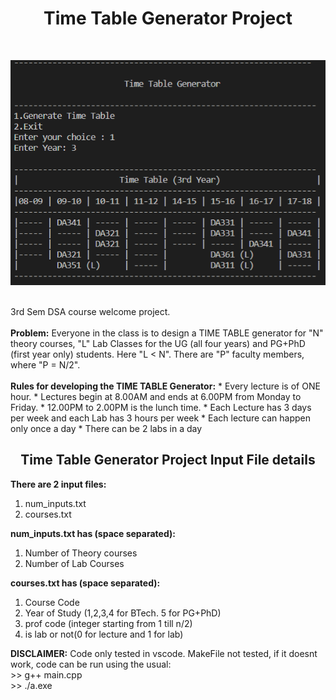 <h1 align = "center">Time Table Generator Project</h1>
<br>
<p align="center">
<img src = "https://github.com/SpyzzVVarun/Time-table-Generator/blob/main/utils/tt_gen.png?raw=true">
</p>
<br>
3rd Sem DSA course welcome project.
<br><br>
<b>Problem:</b> Everyone in the class is to design a TIME TABLE generator for "N" theory courses, "L" Lab Classes for the UG (all four years) and PG+PhD (first year only) students. Here "L < N". There are "P" faculty members, where "P = N/2".
<br><br>
<b>Rules for developing the TIME TABLE Generator:</b>
* Every lecture is of ONE hour.
* Lectures begin at 8.00AM and ends at 6.00PM from Monday to Friday.
* 12.00PM to 2.00PM is the lunch time.
* Each Lecture has 3 days per week and each Lab has 3 hours per week
* Each lecture can happen only once a day
* There can be 2 labs in a day

<h2 align = "center">Time Table Generator Project Input File details</h2>

<b>There are 2 input files:</b> 
1. num_inputs.txt
2. courses.txt

<b>num_inputs.txt has (space separated):</b>
1. Number of Theory courses
2. Number of Lab Courses

<b>courses.txt has (space separated):</b>
1. Course Code
2. Year of Study (1,2,3,4 for BTech. 5 for PG+PhD)
3. prof code (integer starting from 1 till n/2)
4. is lab or not(0 for lecture and 1 for lab)

<b>DISCLAIMER:</b> 
Code only tested in vscode. MakeFile not tested, if it doesnt work, code can be run using the usual:<br>
&#62;&#62; g++ main.cpp<br>
&#62;&#62; ./a.exe
